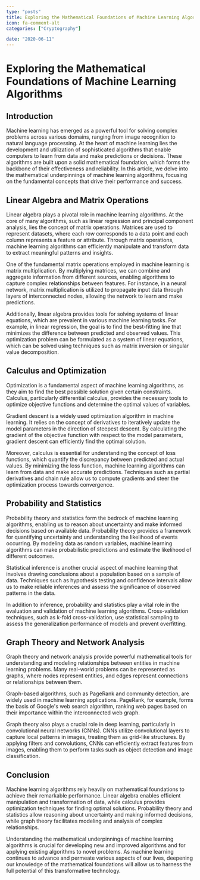 ```yaml
---
type: "posts"
title: Exploring the Mathematical Foundations of Machine Learning Algorithms
icon: fa-comment-alt
categories: ["Cryptography"]

date: "2020-06-11"
---
```




# Exploring the Mathematical Foundations of Machine Learning Algorithms

## Introduction

Machine learning has emerged as a powerful tool for solving complex problems across various domains, ranging from image recognition to natural language processing. At the heart of machine learning lies the development and utilization of sophisticated algorithms that enable computers to learn from data and make predictions or decisions. These algorithms are built upon a solid mathematical foundation, which forms the backbone of their effectiveness and reliability. In this article, we delve into the mathematical underpinnings of machine learning algorithms, focusing on the fundamental concepts that drive their performance and success.

## Linear Algebra and Matrix Operations

Linear algebra plays a pivotal role in machine learning algorithms. At the core of many algorithms, such as linear regression and principal component analysis, lies the concept of matrix operations. Matrices are used to represent datasets, where each row corresponds to a data point and each column represents a feature or attribute. Through matrix operations, machine learning algorithms can efficiently manipulate and transform data to extract meaningful patterns and insights.

One of the fundamental matrix operations employed in machine learning is matrix multiplication. By multiplying matrices, we can combine and aggregate information from different sources, enabling algorithms to capture complex relationships between features. For instance, in a neural network, matrix multiplication is utilized to propagate input data through layers of interconnected nodes, allowing the network to learn and make predictions.

Additionally, linear algebra provides tools for solving systems of linear equations, which are prevalent in various machine learning tasks. For example, in linear regression, the goal is to find the best-fitting line that minimizes the difference between predicted and observed values. This optimization problem can be formulated as a system of linear equations, which can be solved using techniques such as matrix inversion or singular value decomposition.

## Calculus and Optimization

Optimization is a fundamental aspect of machine learning algorithms, as they aim to find the best possible solution given certain constraints. Calculus, particularly differential calculus, provides the necessary tools to optimize objective functions and determine the optimal values of variables.

Gradient descent is a widely used optimization algorithm in machine learning. It relies on the concept of derivatives to iteratively update the model parameters in the direction of steepest descent. By calculating the gradient of the objective function with respect to the model parameters, gradient descent can efficiently find the optimal solution.

Moreover, calculus is essential for understanding the concept of loss functions, which quantify the discrepancy between predicted and actual values. By minimizing the loss function, machine learning algorithms can learn from data and make accurate predictions. Techniques such as partial derivatives and chain rule allow us to compute gradients and steer the optimization process towards convergence.

## Probability and Statistics

Probability theory and statistics form the bedrock of machine learning algorithms, enabling us to reason about uncertainty and make informed decisions based on available data. Probability theory provides a framework for quantifying uncertainty and understanding the likelihood of events occurring. By modeling data as random variables, machine learning algorithms can make probabilistic predictions and estimate the likelihood of different outcomes.

Statistical inference is another crucial aspect of machine learning that involves drawing conclusions about a population based on a sample of data. Techniques such as hypothesis testing and confidence intervals allow us to make reliable inferences and assess the significance of observed patterns in the data.

In addition to inference, probability and statistics play a vital role in the evaluation and validation of machine learning algorithms. Cross-validation techniques, such as k-fold cross-validation, use statistical sampling to assess the generalization performance of models and prevent overfitting.

## Graph Theory and Network Analysis

Graph theory and network analysis provide powerful mathematical tools for understanding and modeling relationships between entities in machine learning problems. Many real-world problems can be represented as graphs, where nodes represent entities, and edges represent connections or relationships between them.

Graph-based algorithms, such as PageRank and community detection, are widely used in machine learning applications. PageRank, for example, forms the basis of Google's web search algorithm, ranking web pages based on their importance within the interconnected web graph.

Graph theory also plays a crucial role in deep learning, particularly in convolutional neural networks (CNNs). CNNs utilize convolutional layers to capture local patterns in images, treating them as grid-like structures. By applying filters and convolutions, CNNs can efficiently extract features from images, enabling them to perform tasks such as object detection and image classification.

## Conclusion

Machine learning algorithms rely heavily on mathematical foundations to achieve their remarkable performance. Linear algebra enables efficient manipulation and transformation of data, while calculus provides optimization techniques for finding optimal solutions. Probability theory and statistics allow reasoning about uncertainty and making informed decisions, while graph theory facilitates modeling and analysis of complex relationships.

Understanding the mathematical underpinnings of machine learning algorithms is crucial for developing new and improved algorithms and for applying existing algorithms to novel problems. As machine learning continues to advance and permeate various aspects of our lives, deepening our knowledge of the mathematical foundations will allow us to harness the full potential of this transformative technology.
